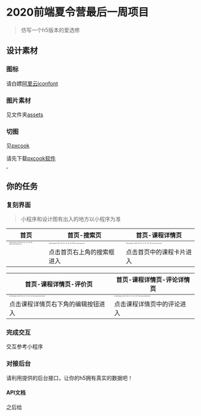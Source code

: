 # 2020前端夏令营最后一周项目

> 仿写一个h5版本的爱选修

## 设计素材

### 图标

请白嫖[阿里云iconfont](https://www.iconfont.cn/)

### 图片素材

见文件夹[assets](./assets)

### 切图

见[pxcook](./ixuanxiu.pxcp)

请先下载[pxcook软件](https://fancynode.com.cn/pxcook)

<img src='https://web-assets.fancynode.com.cn/web_v1/images/pxcook/banner/banner.png' style="zoom: 33%;" />

## 你的任务

### 复刻界面

> 小程序和设计图有出入的地方以小程序为准

| 首页                                                         | 首页-搜索页                                                  | 首页-课程详情页                                              |
| ------------------------------------------------------------ | ------------------------------------------------------------ | ------------------------------------------------------------ |
| <img src="http://shaw.wang:9888/images/2020/08/02/Screenshot_2020-08-02-11-40-08-394_com.tencent.mm.jpg" alt="Screenshot_2020-08-02-11-40-08-394_com.tencent.mm" style="zoom: 20%;" /> | <img src="http://shaw.wang:9888/images/2020/08/02/Screenshot_2020-08-02-11-40-54-583_com.tencent.mm.jpg" alt="Screenshot_2020-08-02-11-40-54-583_com.tencent.mm" style="zoom:20%;" /> | <img src="http://shaw.wang:9888/images/2020/08/02/Screenshot_2020-08-02-11-41-26-157_com.tencent.mm.jpg" alt="Screenshot_2020-08-02-11-41-26-157_com.tencent.mm" style="zoom:20%;" /> |
|                                                              | 点击首页右上角的搜索框进入                                   | 点击首页中的课程卡片进入                                     |

| 首页-课程详情页-评价页                                       | 首页-课程详情页-评论详情页                                   |
| ------------------------------------------------------------ | ------------------------------------------------------------ |
| <img src="http://shaw.wang:9888/images/2020/08/02/Screenshot_2020-08-02-11-41-33-850_com.tencent.mm.jpg" alt="Screenshot_2020-08-02-11-41-33-850_com.tencent.mm" style="zoom:20%;" /> | <img src="http://shaw.wang:9888/images/2020/08/02/Screenshot_2020-08-02-11-43-30-785_com.tencent.mm.jpg" alt="Screenshot_2020-08-02-11-43-30-785_com.tencent.mm" style="zoom:20%;" /> |
| 点击课程详情页右下角的编辑按钮进入                           | 点击课程详情页中的评论进入                                   |

### 完成交互

交互参考小程序

### 对接后台

请利用提供的后台接口，让你的h5拥有真实的数据吧！

#### API文档

之后给